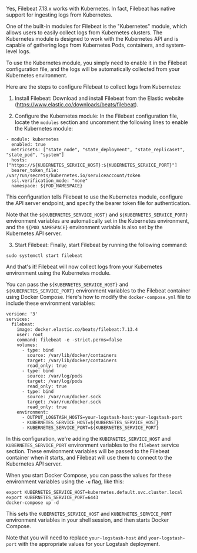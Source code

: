 Yes, Filebeat 7.13.x works with Kubernetes. In fact, Filebeat has native support for ingesting logs from Kubernetes. 

One of the built-in modules for Filebeat is the "Kubernetes" module, which allows users to easily collect logs from Kubernetes clusters. The Kubernetes module is designed to work with the Kubernetes API and is capable of gathering logs from Kubernetes Pods, containers, and system-level logs.

To use the Kubernetes module, you simply need to enable it in the Filebeat configuration file, and the logs will be automatically collected from your Kubernetes environment.

Here are the steps to configure Filebeat to collect logs from Kubernetes:

1. Install Filebeat: Download and install Filebeat from the Elastic website (https://www.elastic.co/downloads/beats/filebeat).

2. Configure the Kubernetes module: In the Filebeat configuration file, locate the `modules` section and uncomment the following lines to enable the Kubernetes module:

```
- module: kubernetes
  enabled: true
  metricsets: ["state_node", "state_deployment", "state_replicaset", "state_pod", "system"]
  hosts: ["https://${KUBERNETES_SERVICE_HOST}:${KUBERNETES_SERVICE_PORT}"]
  bearer_token_file: /var/run/secrets/kubernetes.io/serviceaccount/token
  ssl.verification_mode: "none"
  namespace: ${POD_NAMESPACE}
```

This configuration tells Filebeat to use the Kubernetes module, configure the API server endpoint, and specify the bearer token file for authentication.

Note that the `${KUBERNETES_SERVICE_HOST}` and `${KUBERNETES_SERVICE_PORT}` environment variables are automatically set in the Kubernetes environment, and the `${POD_NAMESPACE}` environment variable is also set by the Kubernetes API server.

3. Start Filebeat: Finally, start Filebeat by running the following command:

```
sudo systemctl start filebeat
```

And that's it! Filebeat will now collect logs from your Kubernetes environment using the Kubernetes module.

You can pass the `${KUBERNETES_SERVICE_HOST}` and `${KUBERNETES_SERVICE_PORT}` environment variables to the Filebeat container using Docker Compose. Here's how to modify the `docker-compose.yml` file to include these environment variables:

```
version: '3'
services:
  filebeat:
    image: docker.elastic.co/beats/filebeat:7.13.4
    user: root
    command: filebeat -e -strict.perms=false
    volumes:
      - type: bind
        source: /var/lib/docker/containers
        target: /var/lib/docker/containers
        read_only: true
      - type: bind
        source: /var/log/pods
        target: /var/log/pods
        read_only: true
      - type: bind
        source: /var/run/docker.sock
        target: /var/run/docker.sock
        read_only: true
    environment:
      - OUTPUT_LOGSTASH_HOSTS=your-logstash-host:your-logstash-port
      - KUBERNETES_SERVICE_HOST=${KUBERNETES_SERVICE_HOST}
      - KUBERNETES_SERVICE_PORT=${KUBERNETES_SERVICE_PORT}
```

In this configuration, we're adding the `KUBERNETES_SERVICE_HOST` and `KUBERNETES_SERVICE_PORT` environment variables to the `filebeat` service section. These environment variables will be passed to the Filebeat container when it starts, and Filebeat will use them to connect to the Kubernetes API server.

When you start Docker Compose, you can pass the values for these environment variables using the `-e` flag, like this:

```
export KUBERNETES_SERVICE_HOST=kubernetes.default.svc.cluster.local
export KUBERNETES_SERVICE_PORT=6443
docker-compose up -d
```

This sets the `KUBERNETES_SERVICE_HOST` and `KUBERNETES_SERVICE_PORT` environment variables in your shell session, and then starts Docker Compose.

Note that you will need to replace `your-logstash-host` and `your-logstash-port` with the appropriate values for your Logstash deployment.